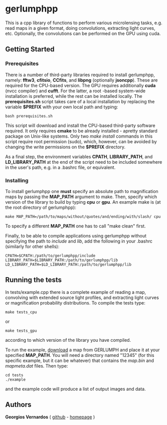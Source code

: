 # gerlumphpp

This is a cpp library of functions to perform various microlensing tasks, e.g. read maps in a given format, doing convolutions, extracting light curves, etc.
Optionally, the convolutions can be performed on the GPU using cuda.



## Getting Started
### Prerequisites

There is a number of third-party libraries required to install gerlumphpp, namely: **fftw3**, **cfitsio**, **CCfits**, and **libpng** (optionally **jsoncpp**).
These are required for the CPU-based version.
The GPU requires additionally **cuda** (nvcc compiler) and **cufft**.
For the latter, a root -based system-wide installation is preferred, while the rest can be installed locally.
The **prerequisites.sh** script takes care of a local installation by replacing the variable **$PREFIX** with your own local path and typing:

```
bash prerequisites.sh
```

This script will download and install the CPU-based third-party software required.
It only requires **cmake** to be already installed -  apretty standard package on Unix-like systems.
Only two *make install* commands in this script require root permission (sudo), which, however, can be avoided by changing the write permissions on the **$PREFIX** directory.

As a final step, the environment variables **CPATH**, **LIBRARY_PATH**, and **LD_LIBRARY_PATH** at the end of the script need to be included somewhere in the user's path, e.g. in a .bashrc file, or equivalent.



### Installing

To install gerlumphpp one **must** specify an absolute path to magnification maps by passing the **MAP_PATH** argument to make.
Then, specify which version of the library to build by typing **cpu** or **gpu**.
An example make is (at the root directory of gerlumphpp):

```
make MAP_PATH=/path/to/maps/without/quotes/and/ending/with/slash/ cpu
```

To specify a different **MAP_PATH** one has to call "make clean" first.

Finally, to be able to compile applications using gerlumphpp without specifying the path to *include* and *lib*, add the following in your .bashrc (similarly for other shells):

```
CPATH=$CPATH:/path/to/gerlumphpp/include
LIBRARY_PATH=$LIBRARY_PATH:/path/to/gerlumphpp/lib
LD_LIBRARY_PATH=$LD_LIBRARY_PATH:/path/to/gerlumphpp/lib
```





## Running the tests

In tests/example.cpp there is a complete example of reading a map, convolving with extended source light profiles, and extracting light curves or magnification probability distributions.
To compile the tests type:

```
make tests_cpu
```
or
```
make tests_gpu
```
according to which version of the library you have compiled.

To run the example, [download]() a map from GERLUMPH and place it at your specified **MAP_PATH**.
You will need a directory named "12345" (for this specific example, but it can be whatever) that contains the *map.bin* and *mapmeta.dat* files.
Then type:

```
cd tests
./example
```

and the example code will produce a list of output images and data.





## Authors

**Georgios Vernardos** ( [github](https://github.com/gvernard)  - [homepage](http://astronomy.swin.edu.au/~gvernard/) )



